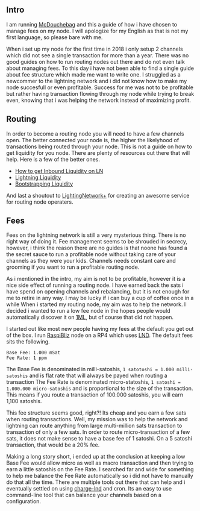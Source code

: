 ## Intro
I am running [McDouchebag](https://1ml.com/node/03b75897555da10fc84c93fd1543f4e166a025582057dd58a97c029baba2deb1ab) and this a guide of how i have chosen to manage 
fees on my node. I will apologize for my English as that is not my first language, so please bare with me.

When i set up my node for the first time in 2018 i only setup 2 channels which did not see a single transaction for more than a year. There was no good guides on how to run routing nodes out there
and do not even talk about managing fees. To this day i have not been able to find a single guide about fee structure which made me want to write one. 
I struggled as a newcommer to the lightning network and i did not know how to make my node succesfull or even profitable. 
Success for me was not to be profitable but rather having transaction flowing through my node while trying to break even, knowing that i was helping the network instead of maximizing profit.

## Routing
In order to become a routing node you will need to have a few channels open. The better connected your node is, the higher the likelyhood of transactions being routed through your node.
This is not a guide on how to get liquidity for you node. There are plenty of resources out there that will help. Here is a few of the better ones.

- [How to get Inbound Liquidity on LN](https://gist.github.com/bretton/53bc511b6fdafef31951199dd25bbf88)
- [Lightning Liquidity](https://coincharge.io/en/lightning-liquidity/)
- [Bootstrapping Liquidity](https://wiki.ion.radar.tech/tutorials/bootstrapping-liquidity)

And last a shoutout to [LightingNetwork+](https://lightningnetwork.plus/) for creating an awesome service for routing node operaters.

## Fees
Fees on the lightning network is still a very mysterious thing. There is no right way of doing it. Fee management seems to be shrouded in secrecy, however, i think the reason there are no guides is that noone has found a the secret sauce to run a profitable node without taking care of your channels as they were your kids.
Channels needs constant care and grooming if you want to run a profitable routing node. 

As i mentioned in the intro, my aim is not to be profitable, however it is a nice side effect of running a routing node. I have earned back the sats i have spend on opening channels and rebalancing, but it is not enough for me to retire in any way. I may be lucky if i can buy a cup of coffee once in a while
When i started my routing node, my aim was to help the network. I decided i wanted to run a low fee node in the hopes people would automatically discover it on [1ML](https://1ml.com/node/03b75897555da10fc84c93fd1543f4e166a025582057dd58a97c029baba2deb1ab), but of course that did not happen.

I started out like most new people having my fees at the default you get out of the box. I run [RaspiBliz](https://github.com/rootzoll/raspiblitz) node on a RP4 which uses [LND](https://github.com/lightningnetwork/lnd).
The default fees sits the following.
```
Base Fee: 1.000 mSat
Fee Rate: 1 ppm
```

The Base Fee is denominated in milli-satoshis, `1 satotoshi = 1.000 milli-satoshis` and is flat rate that will always be payed when routing a transaction
The Fee Rate is denominated micro-statoshis, `1 satoshi = 1.000.000 micro-satoshis` and is proportional to the size of the transaction.
This means if you route a transaction of 100.000 satoshis, you will earn 1,100 satoshis.

This fee structure seems good, right?! Its cheap and you earn a few sats when routing transactions. Well, my mission was to help the network and lightning can route anything from large multi-million sats transaction to transaction of only a few sats. In order to route micro-transaction of a few sats, it does not make sense to have a base fee of 1 satoshi. On a 5 satoshi transaction, that would be a 20% fee.

Making a long story short, i ended up at the conclusion at keeping a low Base Fee would allow micro as well as macro transaction and then trying to earn a little satoshis on the Fee Rate. I searched far and wide for something to help me balance the Fee Rate automatically so i did not have to manually do that all the time.
There are multiple tools out there that can help and i eventually settled on using [charge-lnd](https://github.com/accumulator/charge-lnd) and cron. Its an easy to use command-line tool that can balance your channels based on a configuration.

